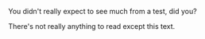 You didn't really expect to see much from a test, did you?

There's not really anything to read except this text.
